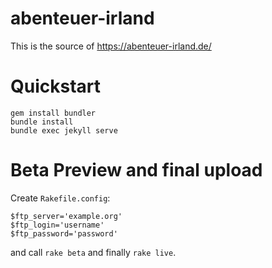 # abenteuer-irland

This is the source of <https://abenteuer-irland.de/>

# Quickstart

```
gem install bundler
bundle install
bundle exec jekyll serve
```

# Beta Preview and final upload

Create `Rakefile.config`:
```
$ftp_server='example.org'
$ftp_login='username'
$ftp_password='password'
```

and call `rake beta` and finally `rake live`.
